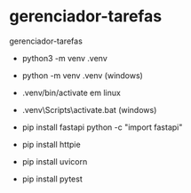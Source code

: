 # gerenciador-tarefas
gerenciador-tarefas

- python3 -m venv .venv
- python -m venv .venv (windows)

- .venv/bin/activate em linux
- .venv\Scripts\activate.bat (windows)

- pip install fastapi 
  python -c "import fastapi"

- pip install httpie
- pip install uvicorn
- pip install pytest
